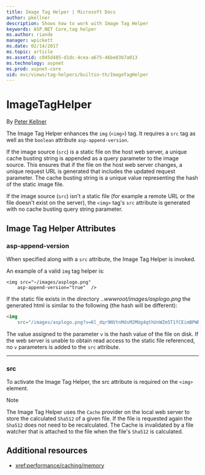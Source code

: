 ```yaml
---
title: Image Tag Helper | Microsoft Docs
author: pkellner
description: Shows how to work with Image Tag Helper
keywords: ASP.NET Core,tag helper
ms.author: riande
manager: wpickett
ms.date: 02/14/2017
ms.topic: article
ms.assetid: c045d485-d1dc-4cea-a675-46be83b7a013
ms.technology: aspnet
ms.prod: aspnet-core
uid: mvc/views/tag-helpers/builtin-th/ImageTagHelper
---
```

# ImageTagHelper

By [Peter Kellner](http://peterkellner.net) 

The Image Tag Helper enhances the `img` (`<img>`) tag. It requires a `src` tag as well as the `boolean` attribute `asp-append-version`.

If the image source (`src`) is a static file on the host web server, a unique cache busting string is appended as a query parameter to the image source. This ensures that if the file on the host web server changes, a unique request URL is generated that includes the updated request parameter. The cache busting string is a unique value representing the hash of the static image file.

If the image source (`src`) isn't a static file (for example a remote URL or the file doesn't exist on the server), the `<img>` tag's `src` attribute is generated with no cache busting query string parameter.

## Image Tag Helper Attributes


### asp-append-version

When specified along with a `src` attribute, the Image Tag Helper is invoked.

An example of a valid `img` tag helper is:

```cshtml
<img src="~/images/asplogo.png" 
    asp-append-version="true"  />
```

If the static file exists in the directory *..wwwroot/images/asplogo.png* the generated html is similar to the following (the hash will be different):

```html
<img 
    src="/images/asplogo.png?v=Kl_dqr9NVtnMdsM2MUg4qthUnWZm5T1fCEimBPWDNgM"/>
```

The value assigned to the parameter `v` is the hash value of the file on disk. If the web server is unable to obtain read access to the static file referenced,  no `v` parameters is added to the `src` attribute.

- - -

### src

To activate the Image Tag Helper, the src attribute is required on the `<img>` element. 

> [!NOTE]
> The Image Tag Helper uses the `Cache` provider on the local web server to store the calculated `Sha512` of a given file. If the file is requested again the `Sha512` does not need to be recalculated. The Cache is invalidated by a file watcher that is attached to the file when the file's `Sha512` is calculated.

## Additional resources

* <xref:performance/caching/memory>
